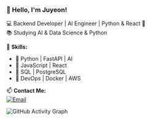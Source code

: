 ### 👋 Hello, I'm Juyeon!

💻 Backend Developer | AI Engineer | Python & React 🚀  
📚 Studying AI & Data Science & Python

🌟 **Skills:**  
- 🔹 Python | FastAPI | AI
- 🔹 JavaScript | React  
- 🔹 SQL | PostgreSQL 
- 🔹 DevOps | Docker | AWS  

📫 **Contact Me:**  
[![Email](https://img.shields.io/badge/Email-zoe4121@naver.com-red?style=flat-square&logo=gmail)](mailto:zoe4121@naver.com)


![GitHub Activity Graph](https://github-readme-activity-graph.cyclic.app/graph?username=Yun-JuYeon&theme=react-dark)



